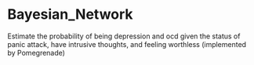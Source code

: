 # Bayesian_Network
Estimate the probability of being depression and ocd given the status of panic attack, have intrusive thoughts, and feeling worthless (implemented by Pomegrenade)
